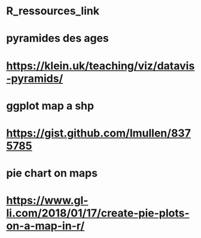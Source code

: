 # R_ressources_link

# pyramides des ages
# https://klein.uk/teaching/viz/datavis-pyramids/

# ggplot map a shp
# https://gist.github.com/lmullen/8375785


# pie chart on maps
# https://www.gl-li.com/2018/01/17/create-pie-plots-on-a-map-in-r/
